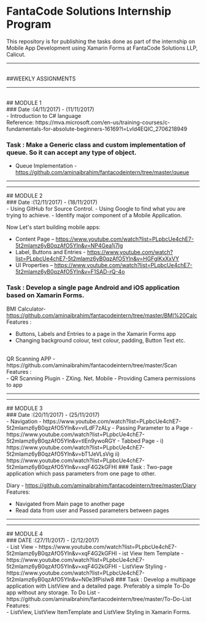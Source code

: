 # FantaCode Solutions Internship Program

  This repository is for publishing the tasks done as part of the internship on  Mobile App Development using Xamarin Forms at FantaCode Solutions LLP, Calicut.
 <hr> 
<br>
##WEEKLY ASSIGNMENTS        
 <hr> 
<br>
## MODULE 1  <br>                                                                           
### Date :(4/11/2017) - (11/11/2017)
<br>
- Introduction to C# language <br>
 Reference:  https://mva.microsoft.com/en-us/training-courses/c-fundamentals-for-absolute-beginners-16169?l=Lvld4EQIC_2706218949
 
### Task :  Make a Generic class and custom implementation of queue. So it can accept any type of object.
 - Queue Implementation -      https://github.com/aminaibrahim/fantacodeintern/tree/master/queue
<hr>
<hr>
## MODULE 2 <br>                                                                           
### Date :(12/11/2017) - (18/11/2017)
<br>
 - Using GitHub for Source Control.
 - Using Google to find what you are trying to achieve.
 - Identify major component of a Mobile Application.
 
 Now Let's start building mobile apps:

 - Content Page – https://www.youtube.com/watch?list=PLpbcUe4chE7-5t2mlamz6yB0qzAfO5Yln&v=NP4Gea1j7Ig 
 - Label, Buttons and Entries - https://www.youtube.com/watch?list=PLpbcUe4chE7-5t2mlamz6yB0qzAfO5Yln&v=HGFglKxXxVY
 - UI Properties – https://www.youtube.com/watch?list=PLpbcUe4chE7-5t2mlamz6yB0qzAfO5Yln&v=F1SAD-rQ-4o
 
### Task :  Develop a single page Android and iOS application based on Xamarin Forms.

   BMI Calculator-  https://github.com/aminaibrahim/fantacodeintern/tree/master/BMI%20Calc  
   Features :     
   - Buttons, Labels and Entries to a page in the Xamarin Forms app
   - Changing background colour, text colour, padding, Button Text etc. 
  <br>
   QR Scanning APP - https://github.com/aminaibrahim/fantacodeintern/tree/master/Scan   
   Features : <br>             
   - QR Scanning Plugin - ZXing. Net. Mobile
   - Providing Camera permissions to app                  
<hr>
<hr>
## MODULE 3  <br>                                                                          
### Date :(20/11/2017) - (25/11/2017)
<br>
- Navigation - https://www.youtube.com/watch?list=PLpbcUe4chE7-5t2mlamz6yB0qzAfO5Yln&v=vlLdF7zALy
- Passing Parameter to a Page - https://www.youtube.com/watch?list=PLpbcUe4chE7-5t2mlamz6yB0qzAfO5Yln&v=tlEn9ywoRGY
- Tabbed Page - i) https://www.youtube.com/watch?list=PLpbcUe4chE7-5t2mlamz6yB0qzAfO5Yln&v=bT1JeVLsVig
                ii) https://www.youtube.com/watch?list=PLpbcUe4chE7-5t2mlamz6yB0qzAfO5Yln&v=xqF4G2kGFHI
  ### Task :  Two-page application which pass parameters from one page to other.
          
  Diary - https://github.com/aminaibrahim/fantacodeintern/tree/master/Diary   
  Features:  
 - Navigated from Main page to another page
 - Read data from user and Passed parameters between pages
  <hr>
  <hr>
## MODULE 4 <br>                                                                           
### DATE :(27/11/2017) - (2/12/2017)
<br>
 - List View - https://www.youtube.com/watch?list=PLpbcUe4chE7-5t2mlamz6yB0qzAfO5Yln&v=xqF4G2kGFHI
 - ist View Item Template - https://www.youtube.com/watch?list=PLpbcUe4chE7-5t2mlamz6yB0qzAfO5Yln&v=xqF4G2kGFHI
 - ListView Styling - https://www.youtube.com/watch?list=PLpbcUe4chE7-5t2mlamz6yB0qzAfO5Yln&v=N0e3fPisIw8
  ### Task :  Develop a multipage application with ListView and a detailed page. Preferably a simple To-Do app without any storage.
To Do List - https://github.com/aminaibrahim/fantacodeintern/tree/master/To-Do-List
Features:<br>
 - ListView, ListView ItemTemplate and ListView Styling in Xamarin Forms.
          
